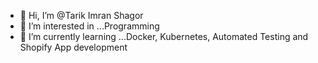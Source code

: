 - 👋 Hi, I’m @Tarik Imran Shagor
- 👀 I’m interested in ...Programming
- 🌱 I’m currently learning ...Docker, Kubernetes, Automated Testing and Shopify App development
<!-- - 💞️ I’m looking to collaborate on ...
- 📫 How to reach me ...
 -->
<!---
shagor1994/shagor1994 is a ✨ special ✨ repository because its `README.md` (this file) appears on your GitHub profile.
You can click the Preview link to take a look at your changes.
--->
